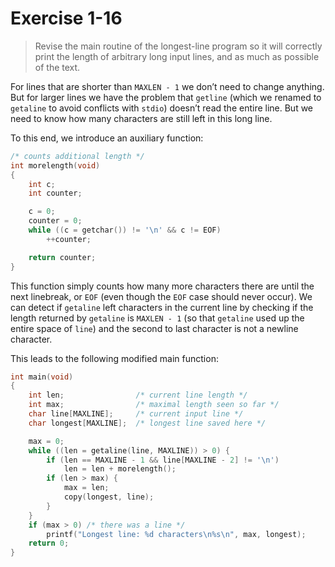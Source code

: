 # Exercise 1-16

> Revise the main routine of the longest-line program so it will correctly print the length of arbitrary long input lines, and as much as possible of the text.



For lines that are shorter than `MAXLEN - 1` we don’t need to change anything.
But for larger lines we have the problem that `getline` (which we renamed to `getaline` to avoid conflicts with `stdio`) doesn’t read the entire line.
But we need to know how many characters are still left in this long line.

To this end, we introduce an auxiliary function:
```c
/* counts additional length */
int morelength(void)
{
	int c;
	int counter;

	c = 0;
	counter = 0;
	while ((c = getchar()) != '\n' && c != EOF)
		++counter;

	return counter;
}
```
This function simply counts how many more characters there are until the next linebreak, or `EOF` (even though the `EOF` case should never occur).
We can detect if `getaline` left characters in the current line by checking if the length returned by `getaline` is `MAXLEN - 1` (so that `getaline` used up the entire space of `line`) and the second to last character is not a newline character.

This leads to the following modified main function:
```c
int main(void)
{
	int len;                /* current line length */
	int max;                /* maximal length seen so far */
	char line[MAXLINE];     /* current input line */
	char longest[MAXLINE];  /* longest line saved here */

	max = 0;
	while ((len = getaline(line, MAXLINE)) > 0) {
		if (len == MAXLINE - 1 && line[MAXLINE - 2] != '\n')
			len = len + morelength();
		if (len > max) {
			max = len;
			copy(longest, line);
		}
	}
	if (max > 0) /* there was a line */
		printf("Longest line: %d characters\n%s\n", max, longest);
	return 0;
}
```
